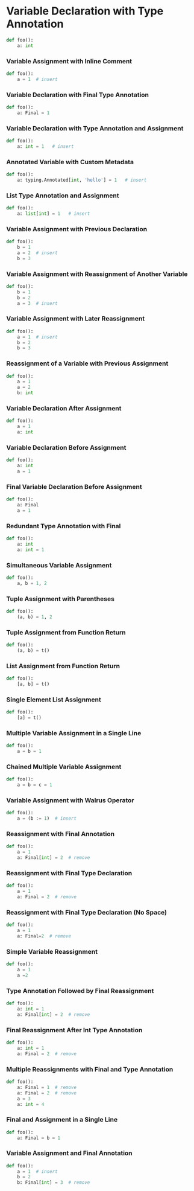 # Variable Declaration with Type Annotation
```python
def foo():
    a: int
```

### Variable Assignment with Inline Comment
```python
def foo():
    a = 1  # insert
```

### Variable Declaration with Final Type Annotation
```python
def foo():
    a: Final = 1
```

### Variable Declaration with Type Annotation and Assignment
```python
def foo():
    a: int = 1   # insert
```

### Annotated Variable with Custom Metadata
```python
def foo():
    a: typing.Annotated[int, 'hello'] = 1   # insert
```

### List Type Annotation and Assignment
```python
def foo():
    a: list[int] = 1   # insert
```

### Variable Assignment with Previous Declaration
```python
def foo():
    b = 1
    a = 2  # insert
    b = 3
```

### Variable Assignment with Reassignment of Another Variable
```python
def foo():
    b = 1
    b = 2
    a = 3  # insert
```

### Variable Assignment with Later Reassignment
```python
def foo():
    a = 1  # insert
    b = 2
    b = 3
```

### Reassignment of a Variable with Previous Assignment
```python
def foo():
    a = 1
    a = 2
    b: int
```

### Variable Declaration After Assignment
```python
def foo():
    a = 1
    a: int
```

### Variable Declaration Before Assignment
```python
def foo():
    a: int
    a = 1
```

### Final Variable Declaration Before Assignment
```python
def foo():
    a: Final
    a = 1
```

### Redundant Type Annotation with Final
```python
def foo():
    a: int
    a: int = 1
```

### Simultaneous Variable Assignment
```python
def foo():
    a, b = 1, 2
```

### Tuple Assignment with Parentheses
```python
def foo():
    (a, b) = 1, 2
```

### Tuple Assignment from Function Return
```python
def foo():
    (a, b) = t()
```

### List Assignment from Function Return
```python
def foo():
    [a, b] = t()
```

### Single Element List Assignment
```python
def foo():
    [a] = t()
```

### Multiple Variable Assignment in a Single Line
```python
def foo():
    a = b = 1
```

### Chained Multiple Variable Assignment
```python
def foo():
    a = b = c = 1
```

### Variable Assignment with Walrus Operator
```python
def foo():
    a = (b := 1)  # insert
```

### Reassignment with Final Annotation
```python
def foo():
    a = 1
    a: Final[int] = 2  # remove
```

### Reassignment with Final Type Declaration
```python
def foo():
    a = 1
    a: Final = 2  # remove
```

### Reassignment with Final Type Declaration (No Space)
```python
def foo():
    a = 1
    a: Final=2  # remove
```

### Simple Variable Reassignment
```python
def foo():
    a = 1
    a =2
```

### Type Annotation Followed by Final Reassignment
```python
def foo():
    a: int = 1
    a: Final[int] = 2  # remove
```

### Final Reassignment After Int Type Annotation
```python
def foo():
    a: int = 1
    a: Final = 2  # remove
```

### Multiple Reassignments with Final and Type Annotation
```python
def foo():
    a: Final = 1  # remove
    a: Final = 2  # remove
    a = 3
    a: int = 4
```

### Final and Assignment in a Single Line
```python
def foo():
    a: Final = b = 1
```

### Variable Assignment and Final Annotation
```python
def foo():
    a = 1  # insert
    b = 2
    b: Final[int] = 3  # remove
```
